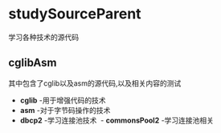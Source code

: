 # studySourceParent
学习各种技术的源代码
## cglibAsm 
其中包含了cglib以及asm的源代码,以及相关内容的测试

  - **cglib** -用于增强代码的技术
  - **asm**   -对于字节码操作的技术
  - **dbcp2** -学习连接池技术
  - **commonsPool2** -学习连接池相关

